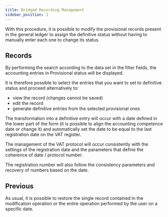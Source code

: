 ```yaml
---
title: Bridged Recording Management
sidebar_position: 1
---
```


With this procedure, it is possible to modify the provisional records present in the general ledger to assign the definitive status without having to manually enter each one to change its status.

## Records 

By performing the search according to the data set in the filter fields, the accounting entries in Provisional status will be displayed.

It is therefore possible to select the entries that you want to set to definitive status and proceed alternatively to:

- view the record (changes cannot be saved)  
- edit the record  
- generate definitive entries from the selected provisional ones  

The transformation into a definitive entry will occur with a date defined in the lower part of the form (it is possible to align the accounting competence date or change it) and automatically set the date to be equal to the last registration date on the VAT register.

The management of the VAT protocol will occur consistently with the settings of the registration date and the parameters that define the coherence of date / protocol number.

The registration number will also follow the consistency parameters and recovery of numbers based on the date.

## Previous 

As usual, it is possible to restore the single record contained in the modification operation or the entire operation performed by the user on a specific date.